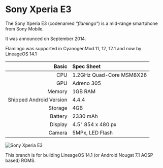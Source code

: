 Sony Xperia E3
=============

The Sony Xperia E3 (codenamed _"flamingo"_) is a mid-range smartphone from Sony Mobile.

It was announced on September 2014.

Flamingo was supported in CyanogenMod 11, 12, 12.1 and now by LineageOS 14.1

Basic   | Spec Sheet
-------:|:-------------------------
CPU     | 1.2GHz Quad-Core MSM8X26
GPU     | Adreno 305
Memory  | 1GB RAM
Shipped Android Version | 4.4.4
Storage | 4GB
Battery | 2330  mAh
Display | 4.5" 854 x 480 px
Camera  | 5MPx, LED Flash

![Sony Xperia E3](http://img.xda-cdn.com/at7vyyB04Ls_WDBkOUoT3GWHbJI=/300x300/smart/forum.xda-developers.com/devdb/deviceForum/screenshots/3572/20140907T050850.jpg "Sony Xperia E3 in black")

This branch is for building LineageOS 14.1 (or Android Nougat 7.1 AOSP based) ROMS.
